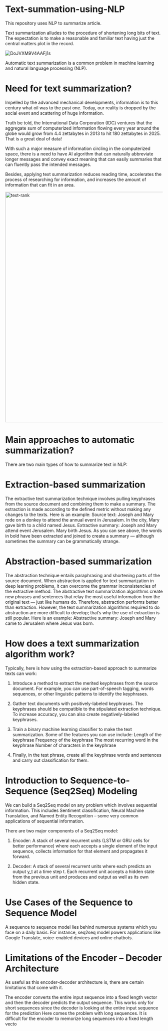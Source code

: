 # Text-summation-using-NLP
This repository uses NLP to summarize article.


Text summarization alludes to the procedure of shortening long bits of text. The expectation is to make a reasonable and familiar text having just the central matters plot in the record. 


![DoJVXM9V4AAFj1s](https://user-images.githubusercontent.com/38343027/92320529-b942f380-f03f-11ea-99bf-325dd681ab88.jpg)




Automatic text summarization is a common problem in machine learning and natural language processing (NLP).


 # Need for text summarization?
 
Impelled by the advanced mechanical developments, information is to this century what oil was to the past one. Today, our reality is dropped by the social event and scattering of huge information. 

Truth be told, the International Data Corporation (IDC) ventures that the aggregate sum of computerized information flowing every year around the globe would grow from 4.4 zettabytes in 2013 to hit 180 zettabytes in 2025. That is a great deal of data! 

With such a major measure of information circling in the computerized space, there is a need to have AI algorithm that can naturally abbreviate longer messages and convey exact meaning that can easily  summaries that can fluently pass the intended messages. 

Besides, applying text summarization reduces reading time, accelerates the process of researching for information, and increases the amount of information that can fit in an area.


<img width="735" alt="text-rank" src="https://user-images.githubusercontent.com/38343027/92320769-8f8acc00-f041-11ea-8e37-7cf4b6e64b93.png">


# Main approaches to automatic summarization?


There are two main types of how to summarize text in NLP:

# Extraction-based summarization

The extractive text summarization technique involves pulling keyphrases from the source document and combining them to make a summary. The extraction is made according to the defined metric without making any changes to the texts.
Here is an example:
Source text: Joseph and Mary rode on a donkey to attend the annual event in Jerusalem. In the city, Mary gave birth to a child named Jesus.
Extractive summary: Joseph and Mary attend event Jerusalem. Mary birth Jesus.
As you can see above, the words in bold have been extracted and joined to create a summary — although sometimes the summary can be grammatically strange.

# Abstraction-based summarization
The abstraction technique entails paraphrasing and shortening parts of the source document. When abstraction is applied for text summarization in deep learning problems, it can overcome the grammar inconsistencies of the extractive method.
The abstractive text summarization algorithms create new phrases and sentences that relay the most useful information from the original text — just like humans do.
Therefore, abstraction performs better than extraction. However, the text summarization algorithms required to do abstraction are more difficult to develop; that’s why the use of extraction is still popular.
Here is an example:
Abstractive summary: Joseph and Mary came to Jerusalem where Jesus was born.


# How does a text summarization algorithm work?


Typically, here is how using the extraction-based approach to summarize texts can work:
1. Introduce a method to extract the merited keyphrases from the source document. For example, you can use part-of-speech tagging, words sequences, or other linguistic patterns to identify the keyphrases.

2. Gather text documents with positively-labeled keyphrases. The keyphrases should be compatible to the stipulated extraction technique. To increase accuracy, you can also create negatively-labeled keyphrases.

3. Train a binary machine learning classifier to make the text summarization. Some of the features you can use include:
Length of the keyphrase
Frequency of the keyphrase
The most recurring word in the keyphrase
Number of characters in the keyphrase

4. Finally, in the test phrase, create all the keyphrase words and sentences and carry out classification for them.




# Introduction to Sequence-to-Sequence (Seq2Seq) Modeling

We can build a Seq2Seq model on any problem which involves sequential information. This includes Sentiment classification, Neural Machine Translation, and Named Entity Recognition – some very common applications of sequential information.

There are two major components of a Seq2Seq model:

   1.  Encoder: A stack of several recurrent units (LSTM or GRU cells for better performance) where each accepts a single element of the input sequence, collects information for that element and propagates it forward.
   
   2.  Decoder: A stack of several recurrent units where each predicts an output y_t at a time step t.
Each recurrent unit accepts a hidden state from the previous unit and produces and output as well as its own hidden state.

# Use Cases of the Sequence to Sequence Model

A sequence to sequence model lies behind numerous systems which you face on a daily basis. For instance, seq2seq model powers applications like Google Translate, voice-enabled devices and online chatbots. 


# Limitations of the Encoder – Decoder Architecture
As useful as this encoder-decoder architecture is, there are certain limitations that come with it.

The encoder converts the entire input sequence into a fixed length vector and then the decoder predicts the output sequence. This works only for short sequences since the decoder is looking at the entire input sequence for the prediction
Here comes the problem with long sequences. It is difficult for the encoder to memorize long sequences into a fixed length vecto
